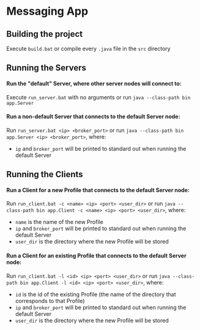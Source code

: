 # Messaging App

## Building the project

Execute `build.bat` or compile every `.java` file in the `src` directory

## Running the Servers

#### Run the "default" Server, where other server nodes will connect to:
Execute `run_server.bat` with no arguments or run `java --class-path bin app.Server`

#### Run a non-default Server that connects to the default Server node:
Run `run_server.bat <ip> <broker_port>` or run `java --class-path bin app.Server <ip>
<broker_port>`, where:
- `ip` and `broker_port` will be printed to standard out when running the default Server

## Running the Clients

#### Run a Client for a new Profile that connects to the default Server node:
Run `run_client.bat -c <name> <ip> <port> <user_dir>` or run `java --class-path bin app.Client -c
<name> <ip> <port> <user_dir>`, where:
-  `name` is the name of the new Profile
- `ip` and `broker_port` will be printed to standard out when running the default Server
- `user_dir` is the directory where the new Profile will be stored

#### Run a Client for an existing Profile that connects to the default Server node:
Run `run_client.bat -l <id> <ip> <port> <user_dir>` or run `java --class-path bin app.Client -l <id>
<ip> <port> <user_dir>`, where:
- `id` is the id of the existing Profile (the name of the directory that corresponds to that 
Profile)
- `ip` and `broker_port` will be printed to standard out when running the default Server
- `user_dir` is the directory where the new Profile will be stored

